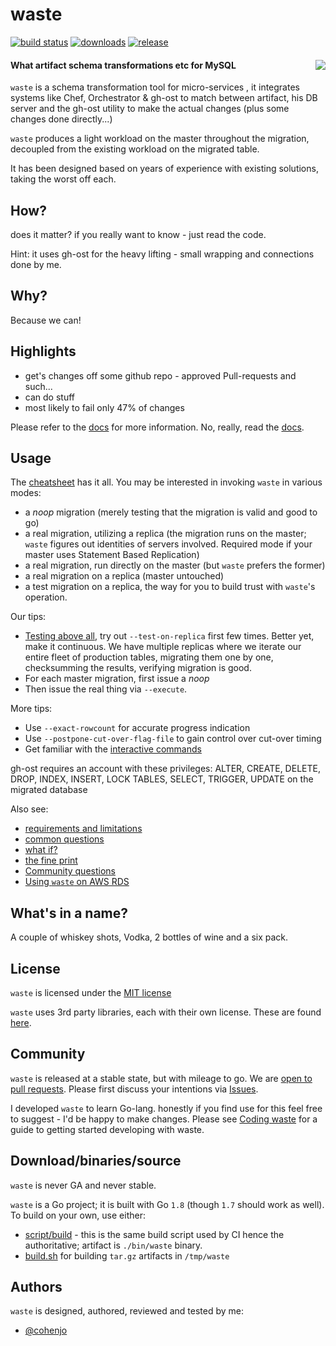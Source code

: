# waste

[![build status](https://travis-ci.org/cohenjo/waste.svg)](https://travis-ci.org/cohenjo/waste) [![downloads](https://img.shields.io/github/downloads/cohenjo/waste/total.svg)](https://github.com/cohenjo/waste/releases) [![release](https://img.shields.io/github/release/cohenjo/waste.svg)](https://github.com/cohenjo/waste/releases)

#### What artifact schema transformations etc for MySQL <img src="doc/images/waste-logo-light-160.png" align="right">

 `waste` is a schema transformation tool for micro-services , it integrates systems like Chef, Orchestrator & gh-ost to match between artifact, his DB server and the gh-ost utility to make the actual changes (plus some changes done directly...)
 
`waste` produces a light workload on the master throughout the migration, decoupled from the existing workload on the migrated table.

It has been designed based on years of experience with existing solutions, taking the worst off each.


## How?

does it matter?
if you really want to know - just read the code.

Hint: it uses gh-ost for the heavy lifting - small wrapping and connections done by me.

## Why?

Because we can!

## Highlights

- get's changes off some github repo - approved Pull-requests and such...
- can do stuff
- most likely to fail only 47% of changes

Please refer to the [docs](doc) for more information. No, really, read the [docs](doc).

## Usage

The [cheatsheet](doc/cheatsheet.md) has it all. You may be interested in invoking `waste` in various modes:

- a _noop_ migration (merely testing that the migration is valid and good to go)
- a real migration, utilizing a replica (the migration runs on the master; `waste` figures out identities of servers involved. Required mode if your master uses Statement Based Replication)
- a real migration, run directly on the master (but `waste` prefers the former)
- a real migration on a replica (master untouched)
- a test migration on a replica, the way for you to build trust with `waste`'s operation.

Our tips:

- [Testing above all](doc/testing-on-replica.md), try out `--test-on-replica` first few times. Better yet, make it continuous. We have multiple replicas where we iterate our entire fleet of production tables, migrating them one by one, checksumming the results, verifying migration is good.
- For each master migration, first issue a _noop_
- Then issue the real thing via `--execute`.

More tips:

- Use `--exact-rowcount` for accurate progress indication
- Use `--postpone-cut-over-flag-file` to gain control over cut-over timing
- Get familiar with the [interactive commands](doc/interactive-commands.md)

gh-ost requires an account with these privileges:
  ALTER, CREATE, DELETE, DROP, INDEX, INSERT, LOCK TABLES, SELECT, TRIGGER, UPDATE on the migrated database 

Also see:

- [requirements and limitations](doc/requirements-and-limitations.md)
- [common questions](doc/questions.md)
- [what if?](doc/what-if.md)
- [the fine print](doc/the-fine-print.md)
- [Community questions](https://github.com/github/waste/issues?q=label%3Aquestion)
- [Using `waste` on AWS RDS](doc/rds.md)

## What's in a name?

A couple of whiskey shots, Vodka, 2 bottles of wine and a six pack.

## License

`waste` is licensed under the [MIT license](https://github.com/github/waste/blob/master/LICENSE)

`waste` uses 3rd party libraries, each with their own license. These are found [here](https://github.com/github/waste/tree/master/vendor).

## Community

`waste` is released at a stable state, but with mileage to go. We are [open to pull requests](https://github.com/github/waste/blob/master/.github/CONTRIBUTING.md). Please first discuss your intentions via [Issues](https://github.com/github/waste/issues).

I developed `waste` to learn Go-lang. honestly if you find use for this feel free to suggest - I'd be happy to make changes.
Please see [Coding waste](doc/coding-waste.md) for a guide to getting started developing with waste.

## Download/binaries/source

`waste` is never GA and never stable.

`waste` is a Go project; it is built with Go `1.8` (though `1.7` should work as well). To build on your own, use either:
- [script/build](https://github.com/github/waste/blob/master/script/build) - this is the same build script used by CI hence the authoritative; artifact is `./bin/waste` binary.
- [build.sh](https://github.com/github/waste/blob/master/build.sh) for building `tar.gz` artifacts in `/tmp/waste`

## Authors

`waste` is designed, authored, reviewed and tested by me:
- [@cohenjo](https://github.com/cohenjo)
